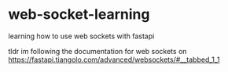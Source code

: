 # web-socket-learning
learning how to use web sockets with fastapi


tldr im following the documentation for web sockets on https://fastapi.tiangolo.com/advanced/websockets/#__tabbed_1_1